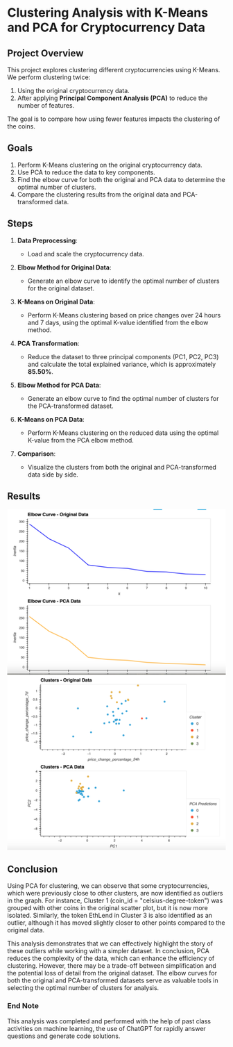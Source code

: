 

# Clustering Analysis with K-Means and PCA for Cryptocurrency Data

## Project Overview

This project explores clustering different cryptocurrencies using K-Means. We perform clustering twice:
1. Using the original cryptocurrency data.
2. After applying **Principal Component Analysis (PCA)** to reduce the number of features.

The goal is to compare how using fewer features impacts the clustering of the coins.

## Goals

1. Perform K-Means clustering on the original cryptocurrency data.
2. Use PCA to reduce the data to key components.
3. Find the elbow curve for both the original and PCA data to determine the optimal number of clusters.
4. Compare the clustering results from the original data and PCA-transformed data.

## Steps


1. **Data Preprocessing**: 
   - Load and scale the cryptocurrency data.

2. **Elbow Method for Original Data**: 
   - Generate an elbow curve to identify the optimal number of clusters for the original dataset.

3. **K-Means on Original Data**: 
   - Perform K-Means clustering based on price changes over 24 hours and 7 days, using the optimal K-value identified from the elbow method.

4. **PCA Transformation**: 
   - Reduce the dataset to three principal components (PC1, PC2, PC3) and calculate the total explained variance, which is approximately **85.50%**.

5. **Elbow Method for PCA Data**: 
   - Generate an elbow curve to find the optimal number of clusters for the PCA-transformed dataset.

6. **K-Means on PCA Data**: 
   - Perform K-Means clustering on the reduced data using the optimal K-value from the PCA elbow method.

7. **Comparison**: 
   - Visualize the clusters from both the original and PCA-transformed data side by side.

## Results

![Elbow Curve Comparison](https://github.com/mariemsdiaz/CryptoClustering/blob/main/Unsupervised_Machine_Learning/Resources/Elbow_Curve.png)
![PCA Scatter Plot Comparison](https://github.com/mariemsdiaz/CryptoClustering/blob/main/Unsupervised_Machine_Learning/Resources/Cluster_Plot.png)


## Conclusion
Using PCA for clustering, we can observe that some cryptocurrencies, which were previously close to other clusters, are now identified as outliers in the graph. For instance, Cluster 1 (coin_id = "celsius-degree-token") was grouped with other coins in the original scatter plot, but it is now more isolated. Similarly, the token EthLend in Cluster 3 is also identified as an outlier, although it has moved slightly closer to other points compared to the original data.

This analysis demonstrates that we can effectively highlight the story of these outliers while working with a simpler dataset. In conclusion, PCA reduces the complexity of the data, which can enhance the efficiency of clustering. However, there may be a trade-off between simplification and the potential loss of detail from the original dataset. The elbow curves for both the original and PCA-transformed datasets serve as valuable tools in selecting the optimal number of clusters for analysis.

### End Note 

This analysis was completed and performed with the help of past class activities on machine learning, the use of ChatGPT for rapidly answer questions and generate code solutions. 